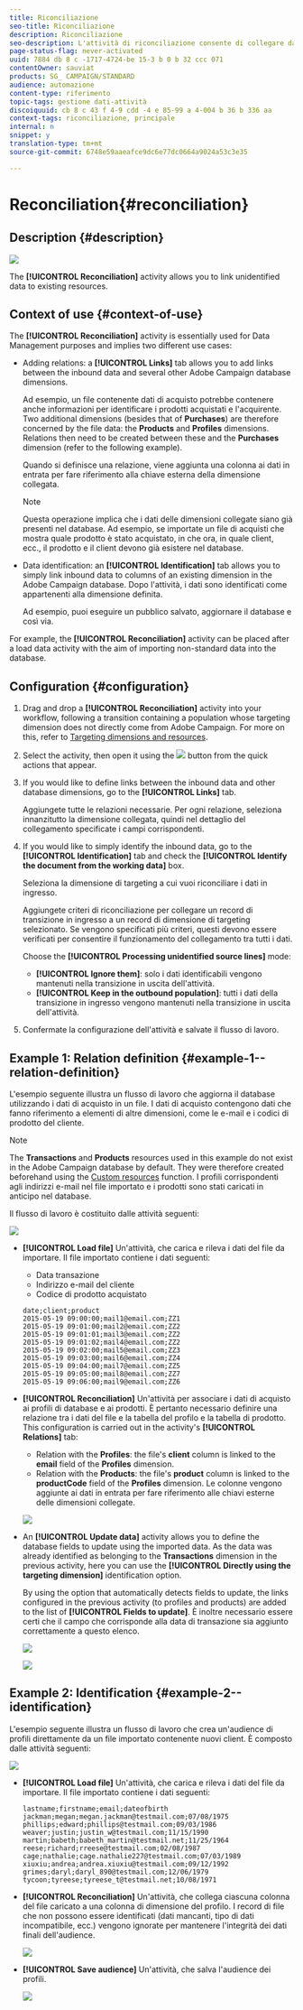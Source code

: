 ```yaml
---
title: Riconciliazione
seo-title: Riconciliazione
description: Riconciliazione
seo-description: L'attività di riconciliazione consente di collegare dati non identificati alle risorse esistenti.
page-status-flag: never-activated
uuid: 7884 db 8 c -1717-4724-be 15-3 b 0 b 32 ccc 071
contentOwner: sauviat
products: SG_ CAMPAIGN/STANDARD
audience: automazione
content-type: riferimento
topic-tags: gestione dati-attività
discoiquuid: cb 8 c 43 f 4-9 cdd -4 e 85-99 a 4-004 b 36 b 336 aa
context-tags: riconciliazione, principale
internal: n
snippet: y
translation-type: tm+mt
source-git-commit: 6748e59aaeafce9dc6e77dc0664a9024a53c3e35

---
```



# Reconciliation{#reconciliation}

## Description {#description}

![](assets/reconciliation.png)

The **[!UICONTROL Reconciliation]** activity allows you to link unidentified data to existing resources.

## Context of use {#context-of-use}

The **[!UICONTROL Reconciliation]** activity is essentially used for Data Management purposes and implies two different use cases:

* Adding relations: a **[!UICONTROL Links]** tab allows you to add links between the inbound data and several other Adobe Campaign database dimensions.

   Ad esempio, un file contenente dati di acquisto potrebbe contenere anche informazioni per identificare i prodotti acquistati e l'acquirente. Two additional dimensions (besides that of **Purchases**) are therefore concerned by the file data: the **Products** and **Profiles** dimensions. Relations then need to be created between these and the **Purchases** dimension (refer to the following example).

   Quando si definisce una relazione, viene aggiunta una colonna ai dati in entrata per fare riferimento alla chiave esterna della dimensione collegata.

   >[!NOTE]
   >
   >Questa operazione implica che i dati delle dimensioni collegate siano già presenti nel database. Ad esempio, se importate un file di acquisti che mostra quale prodotto è stato acquistato, in che ora, in quale client, ecc., il prodotto e il client devono già esistere nel database.

* Data identification: an **[!UICONTROL Identification]** tab allows you to simply link inbound data to columns of an existing dimension in the Adobe Campaign database. Dopo l'attività, i dati sono identificati come appartenenti alla dimensione definita.

   Ad esempio, puoi eseguire un pubblico salvato, aggiornare il database e così via.

For example, the **[!UICONTROL Reconciliation]** activity can be placed after a load data activity with the aim of importing non-standard data into the database.

## Configuration {#configuration}

1. Drag and drop a **[!UICONTROL Reconciliation]** activity into your workflow, following a transition containing a population whose targeting dimension does not directly come from Adobe Campaign. For more on this, refer to [Targeting dimensions and resources](../../automating/using/query.md#targeting-dimensions-and-resources).
1. Select the activity, then open it using the ![](assets/edit_darkgrey-24px.png) button from the quick actions that appear.
1. If you would like to define links between the inbound data and other database dimensions, go to the **[!UICONTROL Links]** tab.

   Aggiungete tutte le relazioni necessarie. Per ogni relazione, seleziona innanzitutto la dimensione collegata, quindi nel dettaglio del collegamento specificate i campi corrispondenti.

1. If you would like to simply identify the inbound data, go to the **[!UICONTROL Identification]** tab and check the **[!UICONTROL Identify the document from the working data]** box.

   Seleziona la dimensione di targeting a cui vuoi riconciliare i dati in ingresso.

   Aggiungete criteri di riconciliazione per collegare un record di transizione in ingresso a un record di dimensione di targeting selezionato. Se vengono specificati più criteri, questi devono essere verificati per consentire il funzionamento del collegamento tra tutti i dati.

   Choose the **[!UICONTROL Processing unidentified source lines]** mode:

   * **[!UICONTROL Ignore them]**: solo i dati identificabili vengono mantenuti nella transizione in uscita dell'attività.
   * **[!UICONTROL Keep in the outbound population]**: tutti i dati della transizione in ingresso vengono mantenuti nella transizione in uscita dell'attività.

1. Confermate la configurazione dell'attività e salvate il flusso di lavoro.

## Example 1: Relation definition {#example-1--relation-definition}

L'esempio seguente illustra un flusso di lavoro che aggiorna il database utilizzando i dati di acquisto in un file. I dati di acquisto contengono dati che fanno riferimento a elementi di altre dimensioni, come le e-mail e i codici di prodotto del cliente.

>[!NOTE]
>
>The **Transactions** and **Products** resources used in this example do not exist in the Adobe Campaign database by default. They were therefore created beforehand using the [Custom resources](../../developing/using/data-model-concepts.md) function. I profili corrispondenti agli indirizzi e-mail nel file importato e i prodotti sono stati caricati in anticipo nel database.

Il flusso di lavoro è costituito dalle attività seguenti:

![](assets/reconciliation_example1.png)

* **[!UICONTROL Load file]** Un'attività, che carica e rileva i dati del file da importare. Il file importato contiene i dati seguenti:

   * Data transazione
   * Indirizzo e-mail del cliente
   * Codice di prodotto acquistato
   ```
   date;client;product
   2015-05-19 09:00:00;mail1@email.com;ZZ1
   2015-05-19 09:01:00;mail2@email.com;ZZ2
   2015-05-19 09:01:01;mail3@email.com;ZZ2
   2015-05-19 09:01:02;mail4@email.com;ZZ2
   2015-05-19 09:02:00;mail5@email.com;ZZ3
   2015-05-19 09:03:00;mail6@email.com;ZZ4
   2015-05-19 09:04:00;mail7@email.com;ZZ5
   2015-05-19 09:05:00;mail8@email.com;ZZ7
   2015-05-19 09:06:00;mail9@email.com;ZZ6
   ```

* **[!UICONTROL Reconciliation]** Un'attività per associare i dati di acquisto ai profili di database e ai prodotti. È pertanto necessario definire una relazione tra i dati del file e la tabella del profilo e la tabella di prodotto. This configuration is carried out in the activity's **[!UICONTROL Relations]** tab:

   * Relation with the **Profiles**: the file's **client** column is linked to the **email** field of the **Profiles** dimension.
   * Relation with the **Products**: the file's **product** column is linked to the **productCode** field of the **Profiles** dimension.
   Le colonne vengono aggiunte ai dati in entrata per fare riferimento alle chiavi esterne delle dimensioni collegate.

   ![](assets/reconciliation_example3.png)

* An **[!UICONTROL Update data]** activity allows you to define the database fields to update using the imported data. As the data was already identified as belonging to the **Transactions** dimension in the previous activity, here you can use the **[!UICONTROL Directly using the targeting dimension]** identification option.

   By using the option that automatically detects fields to update, the links configured in the previous activity (to profiles and products) are added to the list of **[!UICONTROL Fields to update]**. È inoltre necessario essere certi che il campo che corrisponde alla data di transazione sia aggiunto correttamente a questo elenco.

   ![](assets/reconciliation_example5.png)

   ![](assets/reconciliation_example4.png)

## Example 2: Identification {#example-2--identification}

L'esempio seguente illustra un flusso di lavoro che crea un'audience di profili direttamente da un file importato contenente nuovi client. È composto dalle attività seguenti:

![](assets/identification_example2.png)

* **[!UICONTROL Load file]** Un'attività, che carica e rileva i dati del file da importare. Il file importato contiene i dati seguenti:

   ```
   lastname;firstname;email;dateofbirth
   jackman;megan;megan.jackman@testmail.com;07/08/1975
   phillips;edward;phillips@testmail.com;09/03/1986
   weaver;justin;justin_w@testmail.com;11/15/1990
   martin;babeth;babeth_martin@testmail.net;11/25/1964
   reese;richard;rreese@testmail.com;02/08/1987
   cage;nathalie;cage.nathalie227@testmail.com;07/03/1989
   xiuxiu;andrea;andrea.xiuxiu@testmail.com;09/12/1992
   grimes;daryl;daryl_890@testmail.com;12/06/1979
   tycoon;tyreese;tyreese_t@testmail.net;10/08/1971
   ```

* **[!UICONTROL Reconciliation]** Un'attività, che collega ciascuna colonna del file caricato a una colonna di dimensione del profilo. I record di file che non possono essere identificati (dati mancanti, tipo di dati incompatibile, ecc.) vengono ignorate per mantenere l'integrità dei dati finali dell'audience.

   ![](assets/identification_example1.png)

* **[!UICONTROL Save audience]** Un'attività, che salva l'audience dei profili.

   ![](assets/identification_example3.png)

